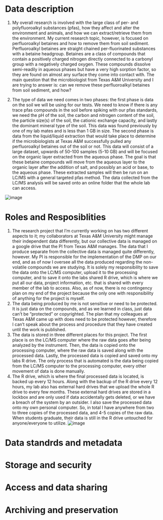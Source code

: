 # Data description
1.	My overall research is involved with the large class of per- and polyfluoroalkyl substances (pfas), how they affect and alter the environment and animals, and how we can extract/retrieve them from the environment. My current research topic, however, is focused on perfluoroalkyl betaines and how to remove them from soil sediment. Perfluoroalkyl betaines are straight chained per-fluorinated substances with a betaine headgroup. Betaines are a class of compounds that contain a positively charged nitrogen directly connected to a carbonyl group with a negatively charged oxygen. These compounds dissolve semi-readily in aqueous phases but have a very high sorption factor, so they are found on almost any surface they come into contact with. The main question that the microbiologist from Texas A&M University and I are trying to answer is: can we remove these perfluoroalkyl betaines from soil sediment, and how?

2.	The type of data we need comes in two phases: the first phase is data on the soil we will be using for our tests. We need to know if there is any trace pfas compounds in the soil before spiking with our pfas standards, we need the pH of the soil, the carbon and nitrogen content of the soil, the particle size(s) of the soil, the cationic exchange capacity, and lastly the dominant mineral type of the soil. This data was found previously by one of my lab mates and is less than 1 GB in size.
The second phase is data from the liquid/liquid extraction that would take place to determine if the microbiologists at Texas A&M successfully pulled any perfluoroalkyl betaines out of the soil or not. This data will consist of a large dataset, upwards of 50-100 samples (5-10 GB) and will be focused on the organic layer extracted from the aqueous phase. The goal is that these betaine compounds will move from the aqueous layer to the organic layer after the addition of salt, and possibly an acid or base, to the aqueous phase. These extracted samples will then be run on an LC/MS with a general targeted pfas method. The data collected from the LC/MS analysis will be saved onto an online folder that the whole lab can access. 

![image](https://user-images.githubusercontent.com/104161364/164519020-8995ea35-09ec-4f34-8d21-6d55980536ce.png)

# Roles and Resposiblities
1.	The research project that I’m currently working on has two different aspects to it; my collaborators at Texas A&M University might manage their independent data differently, but our collective data is managed on a google drive that the PI from Texas A&M manages. The data that I produce separate from the collective data is managed quite differently, however. My PI is responsible for the implementation of the DMP on our end, and as of now I oversee all the data produced regarding the non-volatile compounds we are studying. It is solely my responsibility to save the data onto the LC/MS computer, upload it to the processing computer, and to save it onto the labs shared R drive, which is where we put all our data, project information, etc. that is shared with every member of the lab to access. Also, as of now, there is no contingency plan on my end of the project because the only one with responsibility of anything for the project is myself.
2.	The data being produced by me is not sensitive or need to be protected. It is just data on the compounds, and as we learned in class, just data can’t be “protected” or copyrighted. The plan that my colleagues at Texas A&M came up with does need to be protected however, therefore I can’t speak about the process and procedure that they have created until the work is published. 
3.	The data is stored in three different places for this project. The first place is on the LC/MS computer where the raw data goes after being analyzed by the instrument. Then, the data is copied onto the processing computer, where the raw data is saved along with the processed data. Lastly, the processed data is copied and saved onto my labs R drive. The only process that is automated is the data being copied from the LC/MS computer to the processing computer, every other movement of data is done manually. 
4.	The R drive, which is where the final processed data is located, is backed up every 12 hours. Along with the backup of the R drive every 12 hours, my lab also has external hard drives that we upload the whole R drive to every few months. These external hard drives are stored in a lockbox and are only used if data accidentally gets deleted, or we have a breach of the system by an outsider. I also save the processed data onto my own personal computer. So, in total I have anywhere from two to three copies of the processed data, and 4-5 copies of the raw data. When students graduate, their data is still in the R drive untouched for anyone/everyone to utilize. 
![image](https://user-images.githubusercontent.com/104161364/164519088-daacf196-aeb1-44e1-8c59-34227f182bff.png)

# Data standrds and metadata

# Storage and security

# Access and data sharing

# Archiving and preservation

